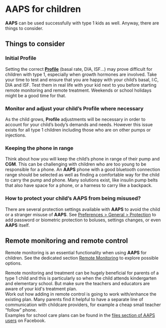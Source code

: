 # AAPS for children

**AAPS** can be used successfully with type 1 kids as well. Anyway, there are things to consider.

## Things to consider

### Initial Profile

Setting the correct [**Profile**](../SettingUpAaps/YourAapsProfile.md) (basal rate, DIA, ISF...) may prove difficult for children with type 1, especially when growth hormones are involved. Take your time to test and ensure that you are happy with your child’s basal, I:C, DIA and ISF. Test them in real life with your kid next to you before starting remote monitoring and remote treatment. Weekends or school holidays might be a good time for that.<br/>

### Monitor and adjust your child’s Profile where necessary

As the child grows, **Profile** adjustments will be necessary in order to account for your child’s body’s demands and needs. However this issue exists for all type 1 children including those who are on other pumps or injections.

### Keeping the phone in range

Think about how you will keep the child’s phone in range of their pump and **CGM**. This can be challenging with children who are too young to be responsible for a phone. An **AAPS** phone with a good bluetooth connection range should be selected as well as finding a comfortable way for the child to carry the pump and phone. Many solutions exist, like insulin pump belts that also have space for a phone, or a harness to carry like a backpack.

### How to protect your child’s AAPS from being misused?

There are several protection settings available with **AAPS** to avoid the child or a stranger misuse of **AAPS**. See [Preferences > General > Protection](#Preferences-protection) to add password or biometric protection to boluses, settings changes, or even **AAPS** itself.

## Remote monitoring and remote control

Remote monitoring is an essential functionality when using **AAPS** for children. See the dedicated section [Remote Monitoring](../RemoteFeatures/RemoteMonitoring.md) to explore possible options.

Remote monitoring and treatment can be hugely beneficial for parents of a type 1 child and this is particularly so when the child attends kindergarten and elementary school. But make sure the teachers and educators are aware of your kid's treatment plan.<br/> Work out how adding in remote control is going to work with/enhance the existing plan. Many parents find it helpful to have a separate line of communication with childcare providers, for example a cheap small teacher “follow” phone.<br/> Examples for school care plans can be found in the [files section of AAPS users](https://www.facebook.com/groups/AndroidAPSUsers/files/) on Facebook. 